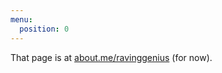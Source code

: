```yaml
---
menu:
  position: 0
---
```


That page is at [about.me/ravinggenius](http://about.me/ravinggenius) (for now).
